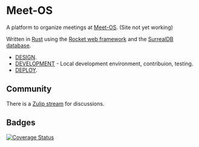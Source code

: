 # Meet-OS

A platform to organize meetings at [Meet-OS](https://meet-os.com/). (Site not yet working)

Written in [Rust](https://www.rust-lang.org/) using the [Rocket web framework](https://rocket.rs/) and the [SurrealDB database](https://surrealdb.com/).


* [DESIGN](/docs/DESIGN).
* [DEVELOPMENT](/docs/DEVELOPMENT) - Local development environment, contribuion, testing.
* [DEPLOY](/docs/DEPLOY).

## Community

There is a [Zulip stream](https://osdc.zulipchat.com/#narrow/stream/422181-meet-os) for discussions.

## Badges

[![Coverage Status](https://coveralls.io/repos/github/szabgab/meet-os.rs/badge.svg?branch=main)](https://coveralls.io/github/szabgab/meet-os.rs?branch=main)
